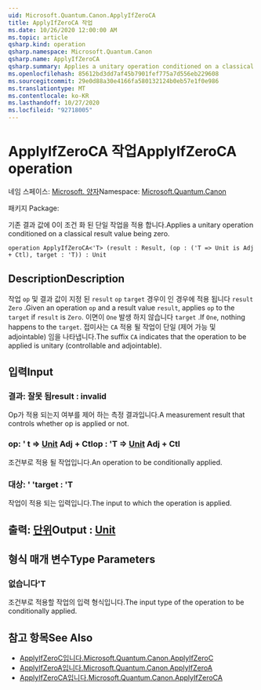 ```yaml
---
uid: Microsoft.Quantum.Canon.ApplyIfZeroCA
title: ApplyIfZeroCA 작업
ms.date: 10/26/2020 12:00:00 AM
ms.topic: article
qsharp.kind: operation
qsharp.namespace: Microsoft.Quantum.Canon
qsharp.name: ApplyIfZeroCA
qsharp.summary: Applies a unitary operation conditioned on a classical result value being zero.
ms.openlocfilehash: 85612bd3dd7af45b7901fef775a7d556eb229608
ms.sourcegitcommit: 29e0d88a30e4166fa580132124b0eb57e1f0e986
ms.translationtype: MT
ms.contentlocale: ko-KR
ms.lasthandoff: 10/27/2020
ms.locfileid: "92718005"
---
```

# <a name="applyifzeroca-operation"></a><span data-ttu-id="ed003-102">ApplyIfZeroCA 작업</span><span class="sxs-lookup"><span data-stu-id="ed003-102">ApplyIfZeroCA operation</span></span>

<span data-ttu-id="ed003-103">네임 스페이스: [Microsoft. 양자](xref:Microsoft.Quantum.Canon)</span><span class="sxs-lookup"><span data-stu-id="ed003-103">Namespace: [Microsoft.Quantum.Canon](xref:Microsoft.Quantum.Canon)</span></span>

<span data-ttu-id="ed003-104">패키지 [](https://nuget.org/packages/)</span><span class="sxs-lookup"><span data-stu-id="ed003-104">Package: [](https://nuget.org/packages/)</span></span>


<span data-ttu-id="ed003-105">기존 결과 값에 0이 조건 화 된 단일 작업을 적용 합니다.</span><span class="sxs-lookup"><span data-stu-id="ed003-105">Applies a unitary operation conditioned on a classical result value being zero.</span></span>

```qsharp
operation ApplyIfZeroCA<'T> (result : Result, (op : ('T => Unit is Adj + Ctl), target : 'T)) : Unit
```


## <a name="description"></a><span data-ttu-id="ed003-106">Description</span><span class="sxs-lookup"><span data-stu-id="ed003-106">Description</span></span>

<span data-ttu-id="ed003-107">작업 `op` 및 결과 값이 지정 된 `result` `op` `target` 경우이 인 경우에 적용 됩니다 `result` `Zero` .</span><span class="sxs-lookup"><span data-stu-id="ed003-107">Given an operation `op` and a result value `result`, applies `op` to the `target` if `result` is `Zero`.</span></span> <span data-ttu-id="ed003-108">이면이 `One` 발생 하지 않습니다 `target` .</span><span class="sxs-lookup"><span data-stu-id="ed003-108">If `One`, nothing happens to the `target`.</span></span>
<span data-ttu-id="ed003-109">접미사는 `CA` 적용 될 작업이 단일 (제어 가능 및 adjointable) 임을 나타냅니다.</span><span class="sxs-lookup"><span data-stu-id="ed003-109">The suffix `CA` indicates that the operation to be applied is unitary (controllable and adjointable).</span></span>

## <a name="input"></a><span data-ttu-id="ed003-110">입력</span><span class="sxs-lookup"><span data-stu-id="ed003-110">Input</span></span>

### <a name="result--__invalidresult__"></a><span data-ttu-id="ed003-111">결과: __잘못 <Result> 됨__</span><span class="sxs-lookup"><span data-stu-id="ed003-111">result : __invalid<Result>__</span></span>

<span data-ttu-id="ed003-112">Op가 적용 되는지 여부를 제어 하는 측정 결과입니다.</span><span class="sxs-lookup"><span data-stu-id="ed003-112">A measurement result that controls whether op is applied or not.</span></span>


### <a name="op--t--unit-adj--ctl"></a><span data-ttu-id="ed003-113">op: ' t => [Unit](xref:microsoft.quantum.lang-ref.unit) Adj + Ctl</span><span class="sxs-lookup"><span data-stu-id="ed003-113">op : 'T => [Unit](xref:microsoft.quantum.lang-ref.unit) Adj + Ctl</span></span>

<span data-ttu-id="ed003-114">조건부로 적용 될 작업입니다.</span><span class="sxs-lookup"><span data-stu-id="ed003-114">An operation to be conditionally applied.</span></span>


### <a name="target--t"></a><span data-ttu-id="ed003-115">대상: ' '</span><span class="sxs-lookup"><span data-stu-id="ed003-115">target : 'T</span></span>

<span data-ttu-id="ed003-116">작업이 적용 되는 입력입니다.</span><span class="sxs-lookup"><span data-stu-id="ed003-116">The input to which the operation is applied.</span></span>



## <a name="output--unit"></a><span data-ttu-id="ed003-117">출력: [단위](xref:microsoft.quantum.lang-ref.unit)</span><span class="sxs-lookup"><span data-stu-id="ed003-117">Output : [Unit](xref:microsoft.quantum.lang-ref.unit)</span></span>



## <a name="type-parameters"></a><span data-ttu-id="ed003-118">형식 매개 변수</span><span class="sxs-lookup"><span data-stu-id="ed003-118">Type Parameters</span></span>

### <a name="t"></a><span data-ttu-id="ed003-119">없습니다</span><span class="sxs-lookup"><span data-stu-id="ed003-119">'T</span></span>

<span data-ttu-id="ed003-120">조건부로 적용할 작업의 입력 형식입니다.</span><span class="sxs-lookup"><span data-stu-id="ed003-120">The input type of the operation to be conditionally applied.</span></span>

## <a name="see-also"></a><span data-ttu-id="ed003-121">참고 항목</span><span class="sxs-lookup"><span data-stu-id="ed003-121">See Also</span></span>

- [<span data-ttu-id="ed003-122">ApplyIfZeroC입니다.</span><span class="sxs-lookup"><span data-stu-id="ed003-122">Microsoft.Quantum.Canon.ApplyIfZeroC</span></span>](xref:Microsoft.Quantum.Canon.ApplyIfZeroC)
- [<span data-ttu-id="ed003-123">ApplyIfZeroA입니다.</span><span class="sxs-lookup"><span data-stu-id="ed003-123">Microsoft.Quantum.Canon.ApplyIfZeroA</span></span>](xref:Microsoft.Quantum.Canon.ApplyIfZeroA)
- [<span data-ttu-id="ed003-124">ApplyIfZeroCA입니다.</span><span class="sxs-lookup"><span data-stu-id="ed003-124">Microsoft.Quantum.Canon.ApplyIfZeroCA</span></span>](xref:Microsoft.Quantum.Canon.ApplyIfZeroCA)